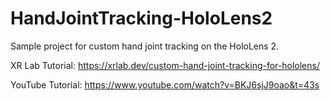 # HandJointTracking-HoloLens2

Sample project for custom hand joint tracking on the HoloLens 2.

XR Lab Tutorial: https://xrlab.dev/custom-hand-joint-tracking-for-hololens/

YouTube Tutorial: https://www.youtube.com/watch?v=BKJ6sjJ9oao&t=43s
